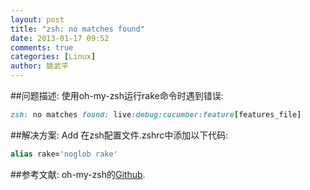 ```yaml
---
layout: post
title: "zsh: no matches found"
date: 2013-01-17 09:52
comments: true
categories: [Linux]
author: 姚武平
---
```


##问题描述:
使用oh-my-zsh运行rake命令时遇到错误:

```ruby
zsh: no matches found: live:debug:cucumber:feature[features_file]
```

##解决方案:
Add 
在zsh配置文件.zshrc中添加以下代码:
```ruby
alias rake='noglob rake'
```

##参考文献:
oh-my-zsh的[Github](https://github.com/robbyrussell/oh-my-zsh/issues/433).
